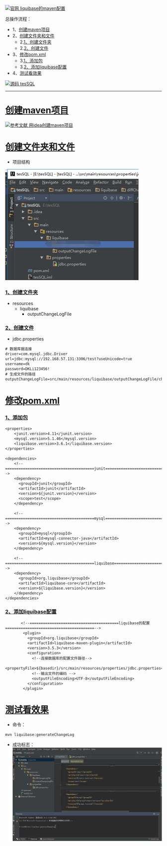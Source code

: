 [![](https://img.shields.io/badge/官网-liquibase的maven配置-red.svg "官网 liquibase的maven配置")](http://www.liquibase.org/documentation/maven/)


总操作流程：
- 1、[创建maven项目](#liquibase-01)
- 2、[创建文件夹和文件](#liquibase-02)
    - 2.[1、创建文件夹](#liquibase-02-01)
    - 2.[2、创建文件](#liquibase-02-02)
- 3、[修改pom.xml](#liquibase-03)
    - 3.[1、添加包](#liquibase-03-01)
    - 3.[2、添加liquibase配置](#liquibase-03-02)
- 4、[测试看效果](#liquibase-04)

[![](https://img.shields.io/badge/源码-tesSQL-blue.svg "源码 tesSQL")](https://github.com/lidekai/tesSQL.git)

***

# <a name="liquibase-01" href="#" >创建maven项目</a>

[![](https://img.shields.io/badge/参考文献-用idea创建maven项目-yellow.svg "参考文献 用idea创建maven项目")](https://github.com/OurNotes/CCN/blob/master/6.%E5%90%8E%E5%8F%B0/1.java/3.Javaweb%E4%B9%8B%E6%95%B4%E5%90%88%E4%BE%8B%E5%AD%90/2.ssm%2Bm%2Bsql%E7%9A%84%E6%95%B4%E5%90%88%E6%AD%A5%E9%AA%A4%EF%BC%88idea%E5%B7%A5%E5%85%B7%E4%B8%8B%EF%BC%89/1-ssm%E6%95%B4%E5%90%88%E4%B9%8B%E7%94%A8maven%E5%88%9B%E5%BB%BAweb%E9%A1%B9%E7%9B%AE.md)

# <a name="liquibase-02" href="#" >创建文件夹和文件</a>
- 项目结构

![](image/1-1.png)

### <a name="liquibase-02-01" href="#" >1、创建文件夹</a>
- resources
    - liquibase
        - outputChangeLogFile

### <a name="liquibase-02-02" href="#" >2、创建文件</a>
- jdbc.properties
```
# 数据库据连接
driver=com.mysql.jdbc.Driver
url=jdbc:mysql://192.168.57.131:3306/test?useUnicode=true
username=dk
password=DKLi123456!
# 生成文件的路径
outputChangeLogFile=src/main/resources/liquibase/outputChangeLogFile/changelog_original.xml
```
# <a name="liquibase-03" href="#" >修改pom.xml</a>
### <a name="liquibase-03-01" href="#" >1、添加包</a>
```
<properties>
    <junit.version>4.11</junit.version>
    <mysql.version>5.1.46</mysql.version>
    <liquibase.version>3.6.1</liquibase.version>
</properties>

<dependencies>
    <!--========================================junit========================================-->
    <dependency>
      <groupId>junit</groupId>
      <artifactId>junit</artifactId>
      <version>${junit.version}</version>
      <scope>test</scope>
    </dependency>

    <!--========================================mysql========================================-->
    <dependency>
      <groupId>mysql</groupId>
      <artifactId>mysql-connector-java</artifactId>
      <version>${mysql.version}</version>
    </dependency>

    <!--========================================liquibase========================================-->
    <dependency>
      <groupId>org.liquibase</groupId>
      <artifactId>liquibase-core</artifactId>
      <version>${liquibase.version}</version>
    </dependency>
</dependencies>
```
### <a name="liquibase-03-02" href="#" >2、添加liquibase配置</a>
```
       <!--========================================liquibase的配置========================================-->
        <plugin>
          <groupId>org.liquibase</groupId>
          <artifactId>liquibase-maven-plugin</artifactId>
          <version>3.5.3</version>
          <configuration>
            <!--连接数据库的配置文件路径-->
            <propertyFile>${basedir}/src/main/resources/properties/jdbc.properties</propertyFile>
            <!--输出文件的编码 -->
            <outputFileEncoding>UTF-8</outputFileEncoding>
          </configuration>
        </plugin>
```
# <a name="liquibase-04" href="#" >测试看效果</a>
- 命令：
```
mvn liquibase:generateChangeLog
```
- 成功标志：
![](image/1-2.gif)
